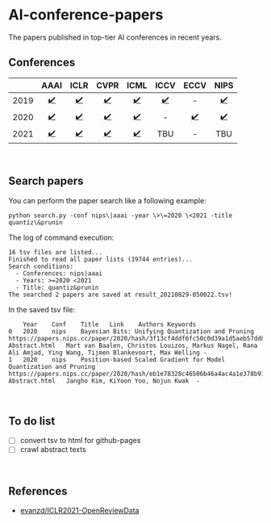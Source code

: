 # AI-conference-papers
The papers published in top-tier AI conferences in recent years.

## Conferences
| | AAAI | ICLR | CVPR | ICML | ICCV | ECCV | NIPS |
| :---: | :---: | :---: | :---: | :---: | :---: | :---: | :---: |
| 2019 | [:heavy_check_mark:](paperlist/paperlist_aaai2019.tsv) | [:heavy_check_mark:](paperlist/paperlist_iclr2019.tsv) | [:heavy_check_mark:](paperlist/paperlist_cvpr2019.tsv) | [:heavy_check_mark:](paperlist/paperlist_icml2019.tsv) | [:heavy_check_mark:](paperlist/paperlist_iccv2019.tsv) | - | [:heavy_check_mark:](paperlist/paperlist_nips2019.tsv) |
| 2020 | [:heavy_check_mark:](paperlist/paperlist_aaai2020.tsv) | [:heavy_check_mark:](paperlist/paperlist_iclr2020.tsv) | [:heavy_check_mark:](paperlist/paperlist_cvpr2020.tsv) | [:heavy_check_mark:](paperlist/paperlist_icml2020.tsv) | - | [:heavy_check_mark:](paperlist/paperlist_eccv2020.tsv) | [:heavy_check_mark:](paperlist/paperlist_nips2020.tsv) |
| 2021 | [:heavy_check_mark:](paperlist/paperlist_aaai2021.tsv) | [:heavy_check_mark:](paperlist/paperlist_iclr2021.tsv) | [:heavy_check_mark:](paperlist/paperlist_cvpr2021.tsv) | [:heavy_check_mark:](paperlist/paperlist_icml2021.tsv) | TBU | - | TBU |

<br>

## Search papers
You can perform the paper search like a following example:
```
python search.py -conf nips\|aaai -year \>\=2020 \<2021 -title quantiz\&prunin
```
The log of command execution:
```
16 tsv files are listed...
Finished to read all paper lists (19744 entries)...
Search conditions:
  - Conferences: nips|aaai
  - Years: >=2020 <2021
  - Title: quantiz&prunin
The searched 2 papers are saved at result_20210829-050022.tsv!
```
In the saved tsv file:
```
	Year	Conf	Title	Link	Authors	Keywords
0	2020	nips	Bayesian Bits: Unifying Quantization and Pruning	https://papers.nips.cc/paper/2020/hash/3f13cf4ddf6fc50c0d39a1d5aeb57dd8-Abstract.html	Mart van Baalen, Christos Louizos, Markus Nagel, Rana Ali Amjad, Ying Wang, Tijmen Blankevoort, Max Welling	-
1	2020	nips	Position-based Scaled Gradient for Model Quantization and Pruning	https://papers.nips.cc/paper/2020/hash/eb1e78328c46506b46a4ac4a1e378b91-Abstract.html	Jangho Kim, KiYoon Yoo, Nojun Kwak	-
```

<br>

## To do list
- [ ] convert tsv to html for github-pages
- [ ] crawl abstract texts

<br>

## References
- [evanzd/ICLR2021-OpenReviewData](https://github.com/evanzd/ICLR2021-OpenReviewData)
